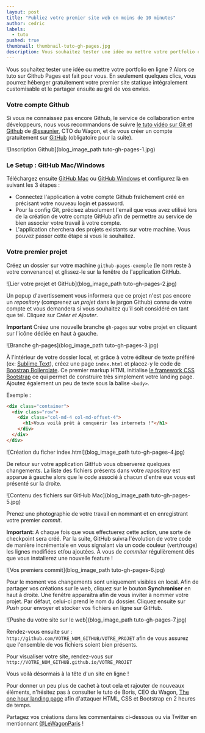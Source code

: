 ```yaml
---
layout: post
title: "Publiez votre premier site web en moins de 10 minutes"
author: cedric
labels:
  - tuto
pushed: true
thumbnail: thumbnail-tuto-gh-pages.jpg
description: Vous souhaitez tester une idée ou mettre votre portfolio en ligne ? Alors ce tuto sur Github Pages est fait pour vous. En seulement quelques clics, vous pourrez héberger gratuitement votre premier site statique intégralement customisable et le partager ensuite au gré de vos envies.
---
```


Vous souhaitez tester une idée ou mettre votre portfolio en ligne ? Alors ce tuto sur Github Pages est fait pour vous. En seulement quelques clics, vous pourrez héberger gratuitement votre premier site statique intégralement customisable et le partager ensuite au gré de vos envies.

### Votre compte Github

Si vous ne connaissez pas encore Github, le service de collaboration entre développeurs, nous vous recommandons de suivre [le tuto vidéo sur Git et Github](http://www.lewagon.org/blog/meetup-git-github) de [@ssaunier](https://twitter.com/ssaunier), CTO du Wagon, et de vous créer un compte gratuitement sur [GitHub](https://github.com/) (obligatoire pour la suite).

![Inscription Github](blog_image_path tuto-gh-pages-1.jpg)

### Le Setup : GitHub Mac/Windows

Téléchargez ensuite [GitHub Mac](https://mac.github.com/) ou [GitHub Windows](https://windows.github.com/) et configurez là en suivant les 3 étapes :

- Connectez l'application à votre compte Github fraîchement créé en précisant votre nouveau login et password.
- Pour la config Git, précisez absolument l'email que vous avez utilisé lors de la création de votre compte GitHub afin de permettre au service de bien associer votre travail à votre compte.
- L'application cherchera des projets existants sur votre machine. Vous pouvez passer cette étape si vous le souhaitez.

### Votre premier projet

Créez un dossier sur votre machine ```github-pages-exemple``` (le nom reste à votre convenance) et glissez-le sur la fenêtre de l'application GitHub.

![Lier votre projet et GitHub](blog_image_path tuto-gh-pages-2.jpg)

Un popup d'avertissement vous informera que ce projet n'est pas encore un *repository* (comprenez *un projet* dans le jargon Github) connu de votre compte et vous demandera si vous souhaitez qu'il soit considéré en tant que tel. Cliquez sur *Créer et Ajouter*.

**Important** Créez une nouvelle branche ```gh-pages``` sur votre projet en cliquant sur l'icône dédiée en haut à gauche.

![Branche gh-pages](blog_image_path tuto-gh-pages-3.jpg)

À l'intérieur de votre dossier local, et grâce à votre éditeur de texte préféré (ex: [Sublime Text](http://www.sublimetext.com/)), créez une page ```index.html``` et placez-y le code de [Boostrap Boilerplate](https://github.com/lewagon/bootstrap-boilerplate). Ce premier markup HTML initialise [le framework CSS Bootstrap](http://getbootstrap.com/css/) ce qui permet de construire très simplement votre landing page. Ajoutez également un peu de texte sous la balise ```<body>```.

Exemple :

```html
<div class="container">
  <div class="row">
    <div class="col-md-4 col-md-offset-4">
      <h1>Vous voilà prêt à conquérir les internets !"</h1>
    </div>
  </div>
</div>
```

![Création du ficher index.html](blog_image_path tuto-gh-pages-4.jpg)

De retour sur votre application GitHub vous observerez quelques changements. La liste des fichiers présents dans votre *repository* est apparue à gauche alors que le code associé à chacun d'entre eux vous est présenté sur la droite.

![Contenu des fichiers sur GitHub Mac](blog_image_path tuto-gh-pages-5.jpg)

Prenez une photographie de votre travail en nommant et en enregistrant votre premier *commit*.

**Important:** A chaque fois que vous effectuerez cette action, une sorte de checkpoint sera créé. Par la suite, GitHub suivra l'évolution de votre code de manière incrémentale en vous signalant via un code couleur (vert/rouge) les lignes modifiées et/ou ajoutées. À vous de *commiter* régulièrement dès que vous installerez une nouvelle feature !

![Vos premiers commit](blog_image_path tuto-gh-pages-6.jpg)

Pour le moment vos changements sont uniquement visibles en local. Afin de partager vos créations sur le web, cliquez sur le bouton **Synchroniser** en haut à droite. Une fenêtre apparaîtra afin de vous inviter à nommer votre projet. Par défaut, celui-ci prend le nom du dossier. Cliquez ensuite sur *Push* pour envoyer et stocker vos fichiers en ligne sur GitHub.

![Pushe du votre site sur le web](blog_image_path tuto-gh-pages-7.jpg)

Rendez-vous ensuite sur : ```http://github.com/VOTRE_NOM_GITHUB/VOTRE_PROJET``` afin de vous assurez que l'ensemble de vos fichiers soient bien présents.

Pour visualiser votre site, rendez-vous sur ```http://VOTRE_NOM_GITHUB.github.io/VOTRE_PROJET```

Vous voilà désormais à la tête d'un site en ligne !

Pour donner un peu plus de cachet à tout cela et rajouter de nouveaux éléments, n'hésitez pas à consulter le tuto de Boris, CEO du Wagon, [The one hour landing page](http://www.lewagon.org/blog/the-one-hour-landing-page) afin d'attaquer HTML, CSS et Bootstrap en 2 heures de temps.

Partagez vos créations dans les commentaires ci-dessous ou via Twitter en mentionnant [@LeWagonParis](https://twitter.com/lewagonparis) !